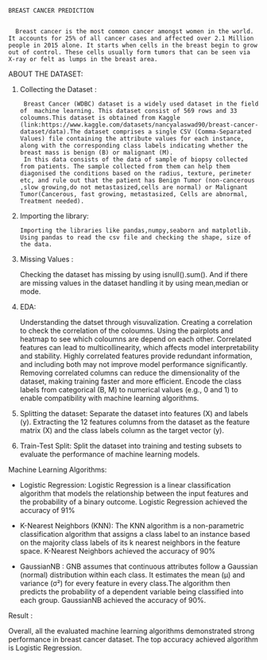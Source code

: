     BREAST CANCER PREDICTION 


      Breast cancer is the most common cancer amongst women in the world. It accounts for 25% of all cancer cases and affected over 2.1 Million people in 2015 alone. It starts when cells in the breast begin to grow out of control. These cells usually form tumors that can be seen via X-ray or felt as lumps in the breast area.        


 ABOUT THE DATASET:


1. Collecting the Dataset  :  

        Breast Cancer (WDBC) dataset is a widely used dataset in the field of  machine learning. This dataset consist of 569 rows and 33 coloumns.This dataset is obtained from Kaggle (link:https://www.kaggle.com/datasets/nancyalaswad90/breast-cancer-dataset/data).The dataset comprises a single CSV (Comma-Separated Values) file containing the attribute values for each instance, along with the corresponding class labels indicating whether the breast mass is benign (B) or malignant (M).
        In this data consists of the data of sample of biopsy collected from patients. The sample collected from them can help them diagonised the conditions based on the radius, texture, perimeter etc, and rule out that the patient has Benign Tumor (non-cancerous ,slow growing,do not metastasized,cells are normal) or Malignant Tumor(Cancerous, fast growing, metastasized, Cells are abnormal, Treatment needed).

2. Importing the library:

       Importing the libraries like pandas,numpy,seaborn and matplotlib. Using pandas to read the csv file and checking the shape, size of the data. 

3. Missing Values :

      Checking the dataset has missing by using isnull().sum(). And if there are missing values in the dataset handling it by using mean,median or mode.

4. EDA:

     Understanding the datset through visuvalization. Creating a correlation to check the correlation of the coloumns. Using the pairplots and heatmap  to see which coloumns are depend on each other.
     Correlated features can lead to multicollinearity, which affects model interpretability and stability. Highly correlated features provide redundant information, and including both may not improve model performance significantly. Removing correlated columns can reduce the dimensionality of the dataset, making training faster and more efficient.
     Encode the class labels from categorical (B, M) to numerical values (e.g., 0 and 1) to enable compatibility with machine learning algorithms.

5. Splitting the dataset: Separate the dataset into features (X) and labels (y). Extracting the 12 features columns from the dataset as the feature matrix (X) and the class labels column as the target vector (y).  

6. Train-Test Split: Split the dataset into training and testing subsets to evaluate the performance of machine learning models.

Machine Learning Algorithms:


* Logistic Regression: Logistic Regression is a linear classification algorithm that models the relationship between the input features and the probability of a binary outcome. Logistic Regression achieved the accuracy of
 91%

* K-Nearest Neighbors (KNN): The KNN algorithm is a non-parametric classification algorithm that assigns a class label to an instance based on the majority class labels of its k nearest neighbors in the feature space.  K-Nearest Neighbors achieved the accuracy of 90%

* GaussianNB :  GNB assumes that continuous attributes follow a Gaussian (normal) distribution within each class.
It estimates the mean (μ) and variance (σ²) for every feature in every class.The algorithm then predicts the probability of a dependent variable being classified into each group. GaussianNB achieved the accuracy of 90%.


Result :
  
   Overall, all the evaluated machine learning algorithms demonstrated strong performance in breast cancer  dataset. The top accuracy achieved algorithm is Logistic Regression.


